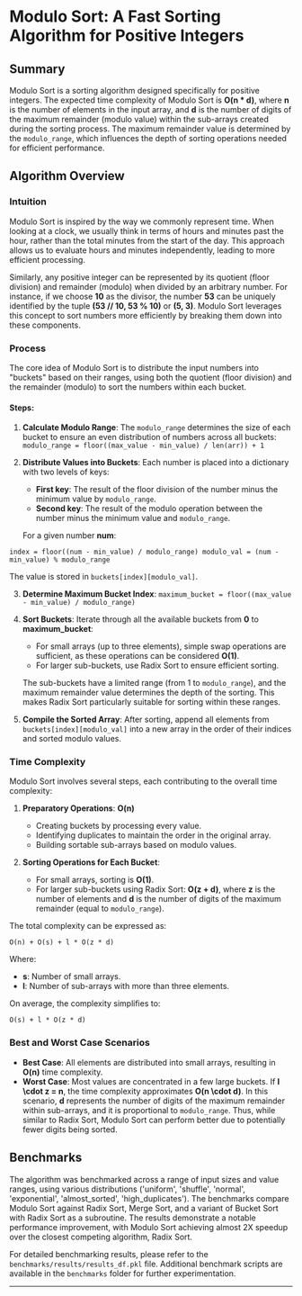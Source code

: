 # Modulo Sort: A Fast Sorting Algorithm for Positive Integers

## Summary

Modulo Sort is a sorting algorithm designed specifically for positive integers. The expected time complexity of Modulo Sort is **O(n * d)**, where **n** is the number of elements in the input array, and **d** is the number of digits of the maximum remainder (modulo value) within the sub-arrays created during the sorting process. The maximum remainder value is determined by the `modulo_range`, which influences the depth of sorting operations needed for efficient performance.

## Algorithm Overview

### Intuition

Modulo Sort is inspired by the way we commonly represent time. When looking at a clock, we usually think in terms of hours and minutes past the hour, rather than the total minutes from the start of the day. This approach allows us to evaluate hours and minutes independently, leading to more efficient processing.

Similarly, any positive integer can be represented by its quotient (floor division) and remainder (modulo) when divided by an arbitrary number. For instance, if we choose **10** as the divisor, the number **53** can be uniquely identified by the tuple **(53 // 10, 53 % 10)** or **(5, 3)**. Modulo Sort leverages this concept to sort numbers more efficiently by breaking them down into these components.

### Process

The core idea of Modulo Sort is to distribute the input numbers into "buckets" based on their ranges, using both the quotient (floor division) and the remainder (modulo) to sort the numbers within each bucket.

#### Steps:

1. **Calculate Modulo Range**: 
   The `modulo_range` determines the size of each bucket to ensure an even distribution of numbers across all buckets:
   ```modulo_range = floor((max_value - min_value) / len(arr)) + 1```
   
2. **Distribute Values into Buckets**:
   Each number is placed into a dictionary with two levels of keys:
   - **First key**: The result of the floor division of the number minus the minimum value by `modulo_range`.
   - **Second key**: The result of the modulo operation between the number minus the minimum value and `modulo_range`.
   
   For a given number **num**:
```
index = floor((num - min_value) / modulo_range) modulo_val = (num - min_value) % modulo_range
```
   
   The value is stored in `buckets[index][modulo_val]`.

3. **Determine Maximum Bucket Index**:
   ```maximum_bucket = floor((max_value - min_value) / modulo_range)```

4. **Sort Buckets**:
   Iterate through all the available buckets from **0** to **maximum_bucket**:
   - For small arrays (up to three elements), simple swap operations are sufficient, as these operations can be considered **O(1)**.
   - For larger sub-buckets, use Radix Sort to ensure efficient sorting.

   The sub-buckets have a limited range (from 1 to `modulo_range`), and the maximum remainder value determines the depth of the sorting. This makes Radix Sort particularly suitable for sorting within these ranges.

5. **Compile the Sorted Array**:
   After sorting, append all elements from `buckets[index][modulo_val]` into a new array in the order of their indices and sorted modulo values.

### Time Complexity

Modulo Sort involves several steps, each contributing to the overall time complexity:

1. **Preparatory Operations**: **O(n)**
   - Creating buckets by processing every value.
   - Identifying duplicates to maintain the order in the original array.
   - Building sortable sub-arrays based on modulo values.

2. **Sorting Operations for Each Bucket**:
   - For small arrays, sorting is **O(1)**.
   - For larger sub-buckets using Radix Sort: **O(z + d)**, where **z** is the number of elements and **d** is the number of digits of the maximum remainder (equal to `modulo_range`).

The total complexity can be expressed as:
```
O(n) + O(s) + l * O(z * d)
```

Where:
- **s**: Number of small arrays.
- **l**: Number of sub-arrays with more than three elements.

On average, the complexity simplifies to:
```
O(s) + l * O(z * d)
```

### Best and Worst Case Scenarios

- **Best Case**: All elements are distributed into small arrays, resulting in **O(n)** time complexity.
- **Worst Case**: Most values are concentrated in a few large buckets. If **l \cdot z = n**, the time complexity approximates **O(n \cdot d)**. In this scenario, **d** represents the number of digits of the maximum remainder within sub-arrays, and it is proportional to `modulo_range`. Thus, while similar to Radix Sort, Modulo Sort can perform better due to potentially fewer digits being sorted.


## Benchmarks

The algorithm was benchmarked across a range of input sizes and value ranges, using various distributions ('uniform', 'shuffle', 'normal', 'exponential', 'almost_sorted', 'high_duplicates'). The benchmarks compare Modulo Sort against Radix Sort, Merge Sort, and a variant of Bucket Sort with Radix Sort as a subroutine. The results demonstrate a notable performance improvement, with Modulo Sort achieving almost 2X speedup over the closest competing algorithm, Radix Sort.

For detailed benchmarking results, please refer to the `benchmarks/results/results_df.pkl` file. Additional benchmark scripts are available in the `benchmarks` folder for further experimentation.

---


